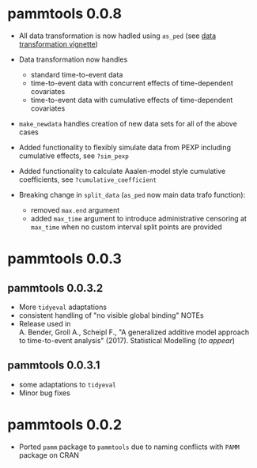 # pammtools 0.0.8

* All data transformation is now hadled using `as_ped` (see
[data transformation vignette](../articles/data-transformation.html))

* Data transformation now handles
    - standard time-to-event data
    - time-to-event data with concurrent effects of time-dependent covariates
    - time-to-event data with cumulative effects of time-dependent covariates

* `make_newdata` handles creation of new data sets for all of the above cases

* Added functionality to flexibly simulate data from PEXP including cumulative effects, see `?sim_pexp`

* Added functionality to calculate Aaalen-model style cumulative coefficients,
see `?cumulative_coefficient`


* Breaking change in `split_data` (`as_ped` now main data trafo function):
    - removed `max.end` argument
    - added `max_time` argument to introduce administrative censoring at
    `max_time` when no custom interval split points are provided


# pammtools 0.0.3

## pammtools 0.0.3.2
* More `tidyeval` adaptations
* consistent handling of "no visible global binding" NOTEs
* Release used in <br>
A. Bender, Groll A., Scheipl F., "A generalized additive model approach to
time-to-event analysis" (2017). Statistical Modelling (*to appear*)

## pammtools 0.0.3.1
* some adaptations to `tidyeval`
* Minor bug fixes


# pammtools 0.0.2

* Ported `pamm` package to `pammtools` due to naming conflicts with `PAMM`
package on CRAN
